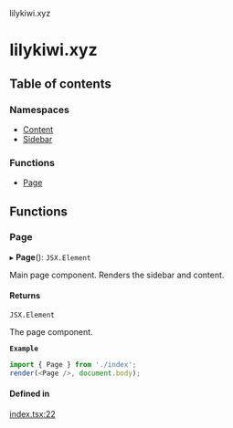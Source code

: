 lilykiwi.xyz

# lilykiwi.xyz

## Table of contents

### Namespaces

- [Content](modules/Content.md)
- [Sidebar](modules/Sidebar.md)

### Functions

- [Page](README.md#page)

## Functions

### Page

▸ **Page**(): `JSX.Element`

Main page component. Renders the sidebar and content.

#### Returns

`JSX.Element`

The page component.

**`Example`**

```ts
import { Page } from './index';
render(<Page />, document.body);
```

#### Defined in

[index.tsx:22](https://github.com/lilykiwi/lilykiwi.xyz/blob/ada3f36/src/index.tsx#L22)
